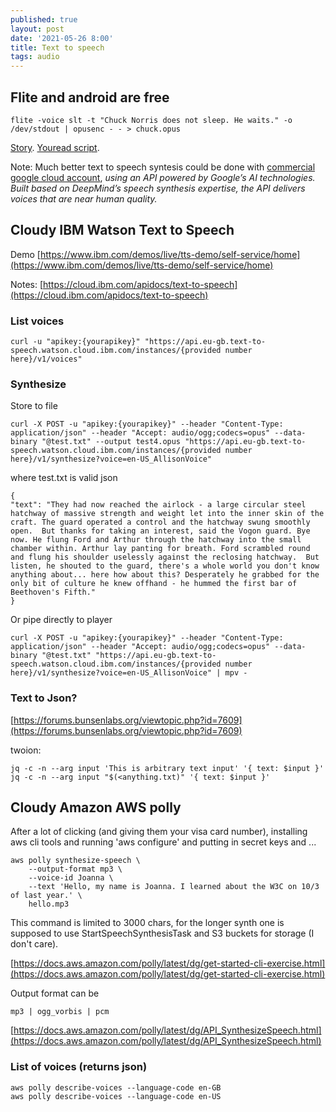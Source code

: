 ```yaml
---
published: true
layout: post
date: '2021-05-26 8:00'
title: Text to speech
tags: audio 
---
```

## Flite and android are free

    flite -voice slt -t "Chuck Norris does not sleep. He waits." -o /dev/stdout | opusenc - - > chuck.opus

[Story](https://forums.bunsenlabs.org/viewtopic.php?pid=114642#p114642).
[Youread script](https://raw.githubusercontent.com/brontosaurusrex/bucentaur/master/.experiments/bin/youread).

Note: Much better text to speech syntesis could be done with [commercial google cloud account](https://cloud.google.com/text-to-speech/docs/quickstart-protocol), _using an API powered by Google’s AI technologies. Built based on DeepMind’s speech synthesis expertise, the API delivers voices that are near human quality._

## Cloudy IBM Watson Text to Speech

Demo [https://www.ibm.com/demos/live/tts-demo/self-service/home](https://www.ibm.com/demos/live/tts-demo/self-service/home)

Notes: [https://cloud.ibm.com/apidocs/text-to-speech](https://cloud.ibm.com/apidocs/text-to-speech)

### List voices

    curl -u "apikey:{yourapikey}" "https://api.eu-gb.text-to-speech.watson.cloud.ibm.com/instances/{provided number here}/v1/voices"

### Synthesize

Store to file

    curl -X POST -u "apikey:{yourapikey}" --header "Content-Type: application/json" --header "Accept: audio/ogg;codecs=opus" --data-binary "@test.txt" --output test4.opus "https://api.eu-gb.text-to-speech.watson.cloud.ibm.com/instances/{provided number here}/v1/synthesize?voice=en-US_AllisonVoice"

where test.txt is valid json

    {
    "text": "They had now reached the airlock - a large circular steel hatchway of massive strength and weight let into the inner skin of the craft. The guard operated a control and the hatchway swung smoothly open.  But thanks for taking an interest, said the Vogon guard. Bye now. He flung Ford and Arthur through the hatchway into the small chamber within. Arthur lay panting for breath. Ford scrambled round and flung his shoulder uselessly against the reclosing hatchway.  But listen, he shouted to the guard, there's a whole world you don't know anything about... here how about this? Desperately he grabbed for the only bit of culture he knew offhand - he hummed the first bar of Beethoven's Fifth."
    }

Or pipe directly to player

    curl -X POST -u "apikey:{yourapikey}" --header "Content-Type: application/json" --header "Accept: audio/ogg;codecs=opus" --data-binary "@test.txt" "https://api.eu-gb.text-to-speech.watson.cloud.ibm.com/instances/{provided number here}/v1/synthesize?voice=en-US_AllisonVoice" | mpv -

### Text to Json?

[https://forums.bunsenlabs.org/viewtopic.php?id=7609](https://forums.bunsenlabs.org/viewtopic.php?id=7609)

twoion:

    jq -c -n --arg input 'This is arbitrary text input' '{ text: $input }'
    jq -c -n --arg input "$(<anything.txt)" '{ text: $input }'

## Cloudy Amazon AWS polly

After a lot of clicking (and giving them your visa card number), installing aws cli tools and running 'aws configure' and putting in secret keys and ...

    aws polly synthesize-speech \
        --output-format mp3 \
        --voice-id Joanna \
        --text 'Hello, my name is Joanna. I learned about the W3C on 10/3 of last year.' \
        hello.mp3

This command is limited to 3000 chars, for the longer synth one is supposed to use StartSpeechSynthesisTask and S3 buckets for storage (I don't care).

[https://docs.aws.amazon.com/polly/latest/dg/get-started-cli-exercise.html](https://docs.aws.amazon.com/polly/latest/dg/get-started-cli-exercise.html)

Output format can be

    mp3 | ogg_vorbis | pcm

[https://docs.aws.amazon.com/polly/latest/dg/API_SynthesizeSpeech.html](https://docs.aws.amazon.com/polly/latest/dg/API_SynthesizeSpeech.html)

### List of voices (returns json)

    aws polly describe-voices --language-code en-GB
    aws polly describe-voices --language-code en-US